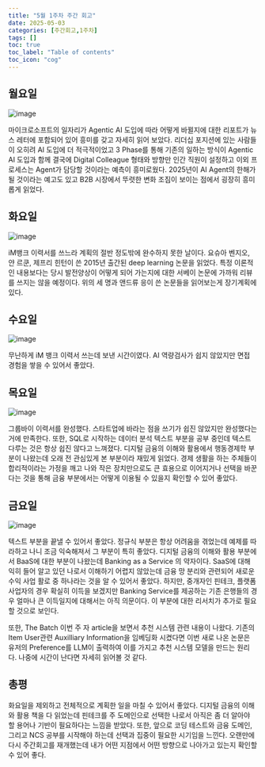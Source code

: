 ```yaml
---
title: "5월 1주차 주간 회고"
date: 2025-05-03
categories: [주간회고,1주차]
tags: []
toc: true
toc_label: "Table of contents"
toc_icon: "cog"
---
```


## 월요일
![image](https://github.com/user-attachments/assets/853da412-92f2-45e3-800a-44f357226f98)

마이크로소프트의 일자리가 Agentic AI 도입에 따라 어떻게 바뀔지에 대한 리포트가 뉴스 레터에 포함되어 있어 흥미를 갖고 자세히 읽어 보았다. 리더십 포지션에 있는 사람들이 오히려 AI 도입에 더 적극적이었고 3 Phase를 통해 기존의 일하는 방식이 Agentic AI 도입과 함께 결국에 Digital Colleague 형태와 방향만 인간 직원이 설정하고 이외 프로세스는 Agent가 담당할 것이라는 예측이 흥미로웠다. 2025년이 AI Agent의 한해가 될 것이라는 예고도 있고 B2B 시장에서 뚜렷한 변화 조짐이 보이는 점에서 굉장히 흥미롭게 읽었다.

## 화요일 
![image](https://github.com/user-attachments/assets/091dabbe-22c2-4b4a-b196-15b5fe54af68)

iM뱅크 이력서를 쓰느라 계획의 절반 정도밖에 완수하지 못한 날이다. 요슈아 벤지오, 얀 르쿤, 제프리 힌턴이 쓴 2015년 출간된 deep learning 논문을 읽었다. 특정 이론적인 내용보다는 당시 발전양상이 어떻게 되어 가는지에 대한 서베이 논문에 가까워 리뷰를 쓰지는 않을 예정이다. 위의 세 명과 앤드류 응이 쓴 논문들을 읽어보는게 장기계획에 있다.

## 수요일
![image](https://github.com/user-attachments/assets/2eb34b84-4fbe-4c48-8e0f-d71032df9493)

무난하게 iM 뱅크 이력서 쓰는데 보낸 시간이였다. AI 역량검사가 쉽지 않았지만 면접 경험을 쌓을 수 있어서 좋았다.
## 목요일
![image](https://github.com/user-attachments/assets/03d655fa-0682-45e2-8e48-c6622c42fbe2)

그룹바이 이력서를 완성했다. 스타트업에 바라는 점을 쓰기가 쉽진 않았지만 완성했다는거에 만족한다. 또한, SQL로 시작하는 데이터 분석 텍스트 부분을 공부 중인데 텍스트 다루는 것은 항상 쉽진 않다고 느껴졌다. 디지털 금융의 이해와 활용에서 행동경제학 부분이 나왔는데 오래 전 관심있게 본 부분이라 재밌게 읽었다. 경제 생활을 하는 주체들이 합리적이라는 가정을 깨고 나와 작은 장치만으로도 큰 효용으로 이어지거나 선택을 바꾼다는 것을 통해 금융 부분에서는 어떻게 이용될 수 있을지 확인할 수 있어 좋았다.

## 금요일
![image](https://github.com/user-attachments/assets/248f40c8-bd85-4613-a84d-fa362dda2eb4)

텍스트 부분을 끝낼 수 있어서 좋았다. 정규식 부분은 항상 어려움을 겪었는데 예제를 따라하고 나니 조금 익숙해져서 그 부분이 특히 좋았다. 디지털 금융의 이해와 활용 부분에서 BaaS에 대한 부분이 나왔는데 Banking as a Service 의 약자이다. SaaS에 대해 익히 들어 알고 있던 나로서 이해하기 어렵지 않았는데 금융 망 분리와 관련되어 새로운 수익 사업 활로 중 하나라는 것을 알 수 있어서 좋았다. 하지만, 중개자인 핀테크, 플랫폼 사업자의 경우 확실히 이득을 보겠지만 Banking Service를 제공하는 기존 은행들의 경우 얼마나 큰 이득일지에 대해서는 아직 의문이다. 이 부분에 대한 리서치가 추가로 필요할 것으로 보인다. 

또한, The Batch 이번 주 자 article을 보면서 추천 시스템 관련 내용이 나왔다. 기존의 Item User관련 Auxilliary Information을 임베딩화 시켰다면 이번 새로 나온 논문은 유저의 Preference를 LLM이 출력하여 이를 가지고 추천 시스템 모델을 만드는 원리다. 나중에 시간이 난다면 자세히 읽어볼 것 같다.

## 총평

화요일을 제외하고 전체적으로 계획한 일을 마칠 수 있어서 좋았다. 디지털 금융의 이해와 활용 책을 다 읽었는데 핀테크를 주 도메인으로 선택한 나로서 아직은 좀 더 알아야 할 용어나 기반이 필요하다는 느낌을 받았다. 또한, 앞으로 코딩 테스트와 금융 도메인, 그리고 NCS 공부를 시작해야 하는데 선택과 집중이 필요한 시기임을 느낀다. 오랜만에 다시 주간회고를 재개했는데 내가 어떤 지점에서 어떤 방향으로 나아가고 있는지 확인할 수 있어 좋다.
